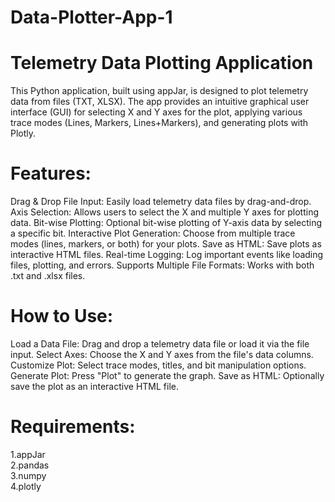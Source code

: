 # Data-Plotter-App-1
# Telemetry Data Plotting Application

This Python application, built using appJar, is designed to plot telemetry data from files (TXT, XLSX). The app provides an intuitive graphical user interface (GUI) for selecting X and Y axes for the plot, applying various trace modes (Lines, Markers, Lines+Markers), and generating plots with Plotly.

# Features:
Drag & Drop File Input: Easily load telemetry data files by drag-and-drop.
Axis Selection: Allows users to select the X and multiple Y axes for plotting data.
Bit-wise Plotting: Optional bit-wise plotting of Y-axis data by selecting a specific bit.
Interactive Plot Generation: Choose from multiple trace modes (lines, markers, or both) for your plots.
Save as HTML: Save plots as interactive HTML files.
Real-time Logging: Log important events like loading files, plotting, and errors.
Supports Multiple File Formats: Works with both .txt and .xlsx files.

# How to Use:
Load a Data File: Drag and drop a telemetry data file or load it via the file input.
Select Axes: Choose the X and Y axes from the file's data columns.
Customize Plot: Select trace modes, titles, and bit manipulation options.
Generate Plot: Press "Plot" to generate the graph.
Save as HTML: Optionally save the plot as an interactive HTML file.

# Requirements:
  1.appJar
  <br>
  2.pandas
  <br>
  3.numpy
  <br>
  4.plotly

